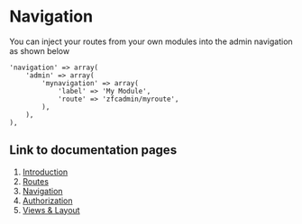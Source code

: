 # Navigation

You can inject your routes from your own modules into the admin navigation as shown below


    'navigation' => array(
        'admin' => array(
            'mynavigation' => array(
                'label' => 'My Module',
                'route' => 'zfcadmin/myroute',
            ),
        ),
    ),

## Link to documentation pages

 1. [Introduction](1.Introduction.md)
 2. [Routes](2.Routes.md)
 3. [Navigation](3.Navigation.md)
 4. [Authorization](4.Authorization.md)
 5. [Views & Layout](5.ViewLayout.md)